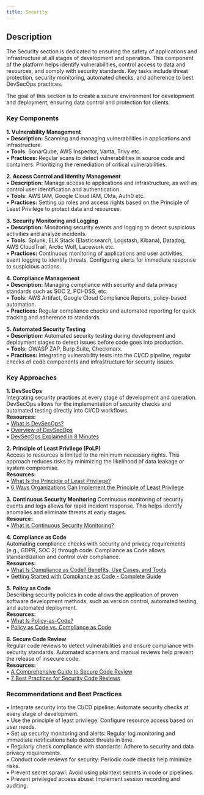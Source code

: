 ```yaml
---
title: Security
---
```

## Description

The Security section is dedicated to ensuring the safety of applications and infrastructure at all stages of development and operation. This component of the platform helps identify vulnerabilities, control access to data and resources, and comply with security standards. Key tasks include threat protection, security monitoring, automated checks, and adherence to best DevSecOps practices.

The goal of this section is to create a secure environment for development and deployment, ensuring data control and protection for clients.

 ### Key Components

**1. Vulnerability Management**  
•	**Description:** Scanning and managing vulnerabilities in applications and infrastructure.  
•	**Tools:** SonarQube, AWS Inspector, Vanta, Trivy etc.  
•	**Practices:** Regular scans to detect vulnerabilities in source code and containers. Prioritizing the remediation of critical vulnerabilities.  

**2. Access Control and Identity Management**  
•	**Description:** Manage access to applications and infrastructure, as well as control user identification and authentication.  
•	**Tools:** AWS IAM, Google Cloud IAM, Okta, Auth0 etc.  
•	**Practices:** Setting up roles and access rights based on the Principle of Least Privilege to protect data and resources.  

**3. Security Monitoring and Logging**  
•	**Description:** Monitoring security events and logging to detect suspicious activities and analyze incidents.  
•	**Tools:** Splunk, ELK Stack (Elasticsearch, Logstash, Kibana), Datadog, AWS CloudTrail, Arctic Wolf, Lacework etc.  
•	**Practices:** Continuous monitoring of applications and user activities, event logging to identify threats. Configuring alerts for immediate response to suspicious actions.  

**4. Compliance Management**  
•	**Description:** Managing compliance with security and data privacy standards such as SOC 2, PCI-DSS, etc.  
•	**Tools:** AWS Artifact, Google Cloud Compliance Reports, policy-based automation.  
•	**Practices:** Regular compliance checks and automated reporting for quick tracking and adherence to standards.  

**5. Automated Security Testing**  
•	**Description:** Automated security testing during development and deployment stages to detect issues before code goes into production.  
•	**Tools:** OWASP ZAP, Burp Suite, Checkmarx.  
•	**Practices:** Integrating vulnerability tests into the CI/CD pipeline, regular checks of code components and infrastructure for security issues.  

### Key Approaches

**1. DevSecOps**  
Integrating security practices at every stage of development and operation. DevSecOps allows for the implementation of security checks and automated testing directly into CI/CD workflows.  
**Resources:**  
•	[What is DevSecOps?](https://aws.amazon.com/what-is/devsecops/#:~:text=DevSecOps%20stands%20for%20development%2C%20security,they%20are%20building%20software%20applications.)   
•	[Overview of DevSecOps](https://github.com/resources/articles/devops/devsecops)  
•	[DevSecOps Explained in 8 Minutes](https://www.youtube.com/watch?v=nrhxNNH5lt0)  

**2. Principle of Least Privilege (PoLP)**  
Access to resources is limited to the minimum necessary rights. This approach reduces risks by minimizing the likelihood of data leakage or system compromise.  
**Resources:**  
•	[What Is the Principle of Least Privilege?](https://www.youtube.com/watch?v=mw9fN9mlUS4)  
•	[6 Ways Organizations Can Implement the Principle of Least Privilege](https://www.keepersecurity.com/blog/2024/03/06/how-to-implement-the-principle-of-least-privilege/#:~:text=The%20first%20step%20of%20implementing,should%20have%20access%20to%20them.)  

**3. Continuous Security Monitoring**
Continuous monitoring of security events and logs allows for rapid incident response. This helps identify anomalies and eliminate threats at early stages.  
**Resource:**  
•	[What is Continuous Security Monitoring?](https://www.upguard.com/blog/continuous-security-monitoring)  

**4. Compliance as Code**  
Automating compliance checks with security and privacy requirements (e.g., GDPR, SOC 2) through code. Compliance as Code allows standardization and control over compliance.  
**Resources:**  
•	[What Is Compliance as Code? Benefits, Use Cases, and Tools](https://www.contino.io/insights/compliance-as-code)  
•	[Getting Started with Compliance as Code - Complete Guide](https://www.xenonstack.com/blog/compliance-as-a-code/)  

**5. Policy as Code**  
Describing security policies in code allows the application of proven software development methods, such as version control, automated testing, and automated deployment.  
**Resources:**  
•	[What Is Policy-as-Code?](https://www.paloaltonetworks.com/cyberpedia/what-is-policy-as-code)  
•	[Policy as Code vs. Compliance as Code](https://www.trendmicro.com/en_us/research/23/c/policy-as-code-vs-compliance-as-code.html)  

**6. Secure Code Review**  
Regular code reviews to detect vulnerabilities and ensure compliance with security standards. Automated scanners and manual reviews help prevent the release of insecure code.  
**Resources:**  
•	[A Comprehensive Guide to Secure Code Review](https://medium.com/@krunal-kawa/a-comprehensive-guide-to-secure-code-review-529e31897b53)  
•	[7 Best Practices for Security Code Reviews](https://blog.codacy.com/security-code-review-best-practices)  

### Recommendations and Best Practices
•	Integrate security into the CI/CD pipeline: Automate security checks at every stage of development.  
•	Use the principle of least privilege: Configure resource access based on user needs.  
•	Set up security monitoring and alerts: Regular log monitoring and immediate notifications help detect threats in time.  
•	Regularly check compliance with standards: Adhere to security and data privacy requirements.  
•	Conduct code reviews for security: Periodic code checks help minimize risks.  
•	Prevent secret sprawl: Avoid using plaintext secrets in code or pipelines.  
•	Prevent privileged access abuse: Implement session recording and auditing.  
